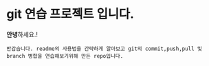 # git 연습 프로젝트 입니다.

**안녕**하세요.!

`반갑습니다.
 readme의 사용법을 간략하게 알아보고
 git의 commit,push,pull 및 branch 병합을 연습해보기위해 만든 repo입니다.
`
